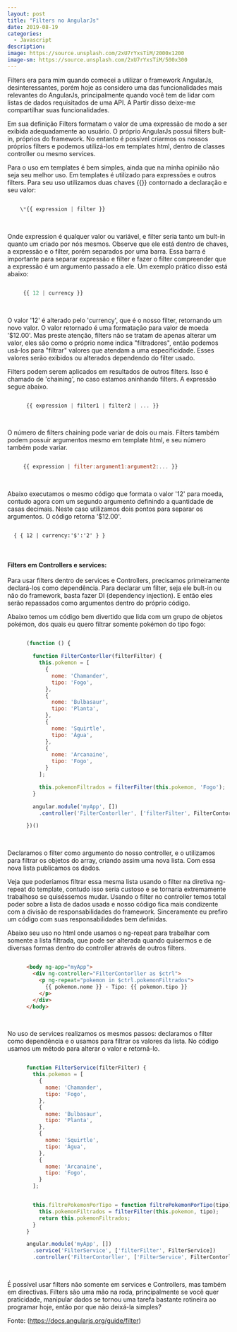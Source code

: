 ```yaml
---
layout: post
title: "Filters no AngularJs"
date: 2019-08-19
categories:
  - Javascript
description:
image: https://source.unsplash.com/2xU7rYxsTiM/2000x1200
image-sm: https://source.unsplash.com/2xU7rYxsTiM/500x300
---
```


Filters era para mim quando comecei a utilizar o framework AngularJs, desinteressantes, porém hoje as considero uma das funcionalidades mais relevantes do AngularJs, principalmente quando você tem de lidar com listas de dados requisitados de uma API. A Partir disso deixe-me compartilhar suas funcionalidades.

Em sua definição Filters formatam o valor de uma expressão de modo a ser exibida adequadamente ao usuário. O próprio AngularJs possui filters bult-in, próprios do framework. No entanto é possível criarmos os nossos próprios filters e podemos utilizá-los em templates html, dentro de classes controller ou mesmo services.

Para o uso em templates é bem simples, ainda que na minha opinião não seja seu melhor uso. Em templates é utilizado para expressões e outros filters. Para seu uso utilizamos duas chaves {{}} contornado a declaração e seu valor:

  ~~~ javascript

      \*{{ expression | filter }}

  ~~~
<br>

 Onde expression é qualquer valor ou variável, e filter seria tanto um bult-in quanto um criado por nós mesmos. Observe que ele está dentro de chaves, a expressão e o filter, porém separados por uma barra. Essa barra é importante para separar expressão e filter e fazer o filter compreender que a expressão é um argumento passado a ele. Um exemplo prático disso está abaixo:

 ~~~ javascript

      {{ 12 | currency }}

 ~~~
<br>

O valor '12' é alterado pelo 'currency', que é o nosso filter, retornando um novo valor. O valor retornado é uma formatação para valor de moeda '$12.00'. Mas preste atenção, filters não se tratam de apenas alterar um valor, eles são como o próprio nome indica "filtradores", então podemos usá-los para "filtrar" valores que atendam a uma especificidade. Esses valores serão exibidos ou alterados dependendo do filter usado.

Filters podem serem aplicados em resultados de outros filters. Isso é chamado de 'chaining', no caso estamos aninhando filters. A expressão segue abaixo.

 ~~~ javascript

       {{ expression | filter1 | filter2 | ... }}

 ~~~
<br>

O número de filters chaining pode variar de dois ou mais. Filters também podem possuir argumentos mesmo em template html, e seu número também pode variar.

~~~ javascript

     {{ expression | filter:argument1:argument2:... }}

~~~
<br>

Abaixo executamos o mesmo código que formata o valor '12' para moeda, contudo agora com um segundo argumento definindo a quantidade de casas decimais. Neste caso utilizamos dois pontos para separar os argumentos. O código retorna '$12.00'.

```

  { { 12 | currency:'$':'2' } }

```
<br>

#### Filters em Controllers e services:
Para usar filters dentro de services e Controllers, precisamos primeiramente declará-los como dependência. Para declarar um filter, seja ele bult-in ou não do framework, basta fazer DI (dependency injection). E então eles serão repassados como argumentos dentro do próprio código.

Abaixo temos um código bem divertido que lida com um grupo de objetos pokémon, dos quais eu quero filtrar somente pokémon do tipo fogo:

~~~ javascript

      (function () {

        function FilterContorller(filterFilter) {
          this.pokemon = [
            {
              nome: 'Chamander',
              tipo: 'Fogo',
            },
            {
              nome: 'Bulbasaur',
              tipo: 'Planta',
            },
            {
              nome: 'Squirtle',
              tipo: 'Água',
            },
            {
              nome: 'Arcanaine',
              tipo: 'Fogo',
            }
          ];

          this.pokemonFiltrados = filterFilter(this.pokemon, 'Fogo');
        }

        angular.module('myApp', [])
          .controller('FilterContorller', ['filterFilter', FilterContorller]);

      })()

~~~
<br>

Declaramos o filter como argumento do nosso controller, e o utilizamos para filtrar os objetos do array, criando assim uma nova lista. Com essa nova lista publicamos os dados.

Veja que poderíamos filtrar essa mesma lista usando o filter na diretiva ng-repeat do template, contudo isso seria custoso e se tornaria extremamente trabalhoso se quiséssemos mudar. Usando o filter no controller temos total poder sobre a lista de dados usada e nosso código fica mais condizente com a divisão de responsabilidades do framework. Sinceramente eu prefiro um código com suas responsabilidades bem definidas.

Abaixo seu uso no html onde usamos o ng-repeat para trabalhar com somente a lista filtrada, que pode ser alterada quando quisermos e de diversas formas dentro do controller através de outros filters.

~~~ html

      <body ng-app="myApp">
        <div ng-controller="FilterContorller as $ctrl">
          <p ng-repeat="pokemon in $ctrl.pokemonFiltrados">
            {{ pokemon.nome }} - Tipo: {{ pokemon.tipo }}
          </p>
        </div>
      </body>

~~~
<br>

No uso de services realizamos os mesmos passos: declaramos o filter como dependência e o usamos para filtrar os valores da lista. No código usamos um método para alterar o valor e retorná-lo.

~~~ javascript

      function FilterService(filterFilter) {
        this.pokemon = [
          {
            nome: 'Chamander',
            tipo: 'Fogo',
          },
          {
            nome: 'Bulbasaur',
            tipo: 'Planta',
          },
          {
            nome: 'Squirtle',
            tipo: 'Água',
          },
          {
            nome: 'Arcanaine',
            tipo: 'Fogo',
          }
        ];


        this.filtrePokemonPorTipo = function filtrePokemonPorTipo(tipo) {
          this.pokemonFiltrados = filterFilter(this.pokemon, tipo);
          return this.pokemonFiltrados;
        }
      }

      angular.module('myApp', [])
        .service('FilterService', ['filterFilter', FilterService])
        .controller('FilterContorller', ['FilterService', FilterContorller]);

~~~
<br>

É possível usar filters não somente em services e Controllers, mas também em directivas.
Filters são uma mão na roda, principalmente se você quer praticidade, manipular dados se tornou uma tarefa bastante rotineira ao programar hoje, então por que não deixá-la simples?

Fonte: (https://docs.angularjs.org/guide/filter)
